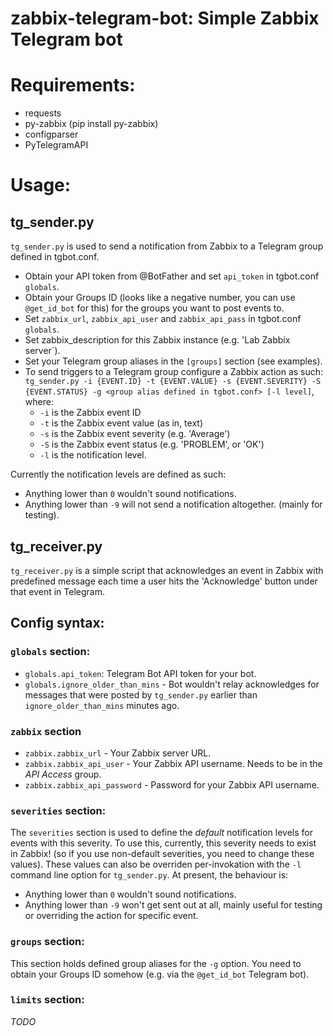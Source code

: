 zabbix-telegram-bot: Simple Zabbix Telegram bot
===============================================

# Requirements:
* requests
* py-zabbix (pip install py-zabbix)
* configparser
* PyTelegramAPI

# Usage:
## tg_sender.py
`tg_sender.py` is used to send a notification from Zabbix to a Telegram group defined in tgbot.conf.

* Obtain your API token from @BotFather and set `api_token` in tgbot.conf `globals`.
* Obtain your Groups ID (looks like a negative number, you can use `@get_id_bot` for this) for the groups you want to post events to.
* Set `zabbix_url`, `zabbix_api_user` and `zabbix_api_pass` in tgbot.conf `globals`.
* Set zabbix_description for this Zabbix instance (e.g. 'Lab Zabbix server`).
* Set your Telegram group aliases in the `[groups]` section (see examples).
* To send triggers to a Telegram group configure a Zabbix action as such: `tg_sender.py -i {EVENT.ID} -t {EVENT.VALUE} -s {EVENT.SEVERITY} -S {EVENT.STATUS} -g <group alias defined in tgbot.conf> [-l level]`, where:
  - `-i` is the Zabbix event ID
  - `-t` is the Zabbix event value (as in, text)
  - `-s` is the Zabbix event severity (e.g. 'Average')
  - `-S` is the Zabbix event status (e.g. 'PROBLEM', or 'OK')
  - `-l` is the notification level.

 Currently the notification levels are defined as such:
   - Anything lower than `0` wouldn't sound notifications.
   - Anything lower than `-9` will not send a notification altogether. (mainly for testing).

## tg_receiver.py
`tg_receiver.py` is a simple script that acknowledges an event in Zabbix with predefined message each time a user hits the 'Acknowledge' button under that event in Telegram.

## Config syntax:
### `globals` section:
  - `globals.api_token`: Telegram Bot API token for your bot.
  - `globals.ignore_older_than_mins` - Bot wouldn't relay acknowledges for messages that were posted by `tg_sender.py` earlier than `ignore_older_than_mins` minutes ago.

### `zabbix` section
  - `zabbix.zabbix_url` - Your Zabbix server URL.
  - `zabbix.zabbix_api_user` - Your Zabbix API username. Needs to be in the *API Access* group.
  - `zabbix.zabbix_api_password` - Password for your Zabbix API username.

### `severities` section:
The `severities` section is used to define the *default* notification levels for events with this severity. To use this, currently, this severity needs to exist in Zabbix! (so if you use non-default severities, you need to change these values). These values can also be overriden per-invokation with the `-l` command line option for `tg_sender.py`.
At present, the behaviour is:
  - Anything lower than `0` wouldn't sound notifications.
  - Anything lower than `-9` won't get sent out at all, mainly useful for testing or overriding the action for specific event.

### `groups` section:
This section holds defined group aliases for the `-g` option. You need to obtain your Groups ID somehow (e.g. via the `@get_id_bot` Telegram bot).

### `limits` section:
*TODO*